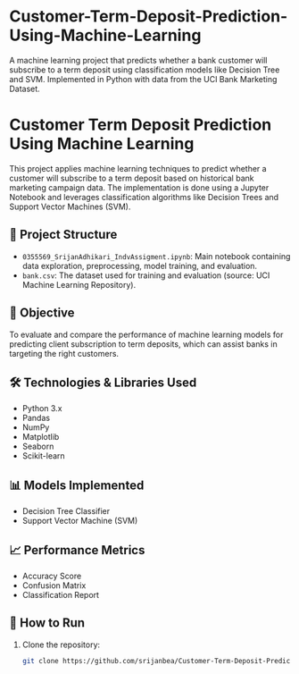 # Customer-Term-Deposit-Prediction-Using-Machine-Learning
A machine learning project that predicts whether a bank customer will subscribe to a term deposit using classification models like Decision Tree and SVM. Implemented in Python with data from the UCI Bank Marketing Dataset.

# Customer Term Deposit Prediction Using Machine Learning

This project applies machine learning techniques to predict whether a customer will subscribe to a term deposit based on historical bank marketing campaign data. The implementation is done using a Jupyter Notebook and leverages classification algorithms like Decision Trees and Support Vector Machines (SVM).

## 📁 Project Structure

- `0355569_SrijanAdhikari_IndvAssigment.ipynb`: Main notebook containing data exploration, preprocessing, model training, and evaluation.
- `bank.csv`: The dataset used for training and evaluation (source: UCI Machine Learning Repository).

## 🧠 Objective

To evaluate and compare the performance of machine learning models for predicting client subscription to term deposits, which can assist banks in targeting the right customers.

## 🛠️ Technologies & Libraries Used

- Python 3.x
- Pandas
- NumPy
- Matplotlib
- Seaborn
- Scikit-learn

## 📊 Models Implemented

- Decision Tree Classifier
- Support Vector Machine (SVM)

## 📈 Performance Metrics

- Accuracy Score
- Confusion Matrix
- Classification Report

## 🚀 How to Run

1. Clone the repository:
   ```bash
   git clone https://github.com/srijanbea/Customer-Term-Deposit-Prediction-Using-Machine-Learning
